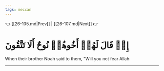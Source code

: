 ```yaml
---
tags: meccan
---
```


👈 [[26-105.md|Prev]] | [[26-107.md|Next]] 👉

# إِذۡ قَالَ لَهُمۡ أَخُوهُمۡ نُوحٌ أَلَا تَتَّقُونَ

When their brother Noah said to them, "Will you not fear Allah

---

